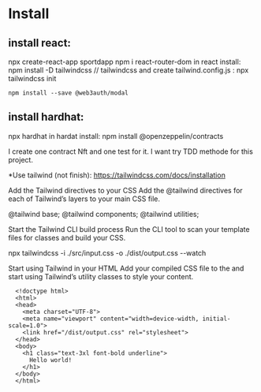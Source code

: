 # Install

## install react:

npx create-react-app sportdapp
npm i react-router-dom
in react install:
npm install -D tailwindcss // tailwindcss and create tailwind.config.js : npx tailwindcss init

    npm install --save @web3auth/modal

## install hardhat:

npx hardhat
in hardat install:
npm install @openzeppelin/contracts

I create one contract Nft and one test for it.
I want try TDD methode for this project.

\*Use tailwind (not finish): https://tailwindcss.com/docs/installation

Add the Tailwind directives to your CSS
Add the @tailwind directives for each of Tailwind’s layers to your main CSS file.

@tailwind base;
@tailwind components;
@tailwind utilities;

Start the Tailwind CLI build process
Run the CLI tool to scan your template files for classes and build your CSS.

npx tailwindcss -i ./src/input.css -o ./dist/output.css --watch

Start using Tailwind in your HTML
Add your compiled CSS file to the <head> and start using Tailwind’s utility classes to style your content.

```
  <!doctype html>
  <html>
  <head>
    <meta charset="UTF-8">
    <meta name="viewport" content="width=device-width, initial-scale=1.0">
    <link href="/dist/output.css" rel="stylesheet">
  </head>
  <body>
    <h1 class="text-3xl font-bold underline">
      Hello world!
    </h1>
  </body>
  </html>
```
